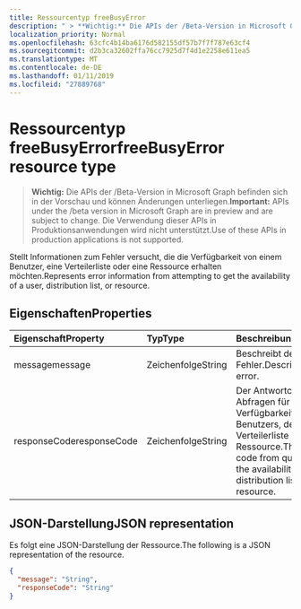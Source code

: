 ```yaml
---
title: Ressourcentyp freeBusyError
description: " > **Wichtig:** Die APIs der /Beta-Version in Microsoft Graph befinden sich in der Vorschau und können Änderungen unterliegen. Die Verwendung dieser APIs in Produktionsanwendungen wird nicht unterstützt."
localization_priority: Normal
ms.openlocfilehash: 63cfc4b14ba6176d582155df57b7f7f787e63cf4
ms.sourcegitcommit: d2b3ca32602ffa76cc7925d7f4d1e2258e611ea5
ms.translationtype: MT
ms.contentlocale: de-DE
ms.lasthandoff: 01/11/2019
ms.locfileid: "27889768"
---
```

# <a name="freebusyerror-resource-type"></a><span data-ttu-id="9bbd7-104">Ressourcentyp freeBusyError</span><span class="sxs-lookup"><span data-stu-id="9bbd7-104">freeBusyError resource type</span></span>

 > <span data-ttu-id="9bbd7-105">**Wichtig:** Die APIs der /Beta-Version in Microsoft Graph befinden sich in der Vorschau und können Änderungen unterliegen.</span><span class="sxs-lookup"><span data-stu-id="9bbd7-105">**Important:** APIs under the /beta version in Microsoft Graph are in preview and are subject to change.</span></span> <span data-ttu-id="9bbd7-106">Die Verwendung dieser APIs in Produktionsanwendungen wird nicht unterstützt.</span><span class="sxs-lookup"><span data-stu-id="9bbd7-106">Use of these APIs in production applications is not supported.</span></span>
 
<span data-ttu-id="9bbd7-107">Stellt Informationen zum Fehler versucht, die die Verfügbarkeit von einem Benutzer, eine Verteilerliste oder eine Ressource erhalten möchten.</span><span class="sxs-lookup"><span data-stu-id="9bbd7-107">Represents error information from attempting to get the availability of a user, distribution list, or resource.</span></span>

## <a name="properties"></a><span data-ttu-id="9bbd7-108">Eigenschaften</span><span class="sxs-lookup"><span data-stu-id="9bbd7-108">Properties</span></span>
| <span data-ttu-id="9bbd7-109">Eigenschaft</span><span class="sxs-lookup"><span data-stu-id="9bbd7-109">Property</span></span>     | <span data-ttu-id="9bbd7-110">Typ</span><span class="sxs-lookup"><span data-stu-id="9bbd7-110">Type</span></span>   |<span data-ttu-id="9bbd7-111">Beschreibung</span><span class="sxs-lookup"><span data-stu-id="9bbd7-111">Description</span></span>|
|:---------------|:--------|:----------|
|<span data-ttu-id="9bbd7-112">message</span><span class="sxs-lookup"><span data-stu-id="9bbd7-112">message</span></span> |<span data-ttu-id="9bbd7-113">Zeichenfolge</span><span class="sxs-lookup"><span data-stu-id="9bbd7-113">String</span></span> |<span data-ttu-id="9bbd7-114">Beschreibt den Fehler.</span><span class="sxs-lookup"><span data-stu-id="9bbd7-114">Describes the error.</span></span> |
|<span data-ttu-id="9bbd7-115">responseCode</span><span class="sxs-lookup"><span data-stu-id="9bbd7-115">responseCode</span></span> |<span data-ttu-id="9bbd7-116">Zeichenfolge</span><span class="sxs-lookup"><span data-stu-id="9bbd7-116">String</span></span> |<span data-ttu-id="9bbd7-117">Der Antwortcode von Abfragen für die Verfügbarkeit des Benutzers, der Verteilerliste oder der Ressource.</span><span class="sxs-lookup"><span data-stu-id="9bbd7-117">The response code from querying for the availability of the user, distribution list, or resource.</span></span> |


## <a name="json-representation"></a><span data-ttu-id="9bbd7-118">JSON-Darstellung</span><span class="sxs-lookup"><span data-stu-id="9bbd7-118">JSON representation</span></span>

<span data-ttu-id="9bbd7-119">Es folgt eine JSON-Darstellung der Ressource.</span><span class="sxs-lookup"><span data-stu-id="9bbd7-119">The following is a JSON representation of the resource.</span></span>

<!-- {
  "blockType": "resource",
  "optionalProperties": [

  ],
  "@odata.type": "microsoft.graph.freeBusyError"
}-->

```json
{
  "message": "String",
  "responseCode": "String"
}

```

<!-- uuid: 8fcb5dbc-d5aa-4681-8e31-b001d5168d79
2015-10-25 14:57:30 UTC -->
<!-- {
  "type": "#page.annotation",
  "description": "freeBusyError resource",
  "keywords": "",
  "section": "documentation",
  "tocPath": ""
}-->
